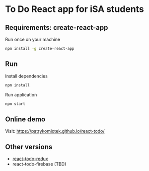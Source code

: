 # To Do React app for iSA students

## Requirements: create-react-app
Run once on your machine
```bash
npm install -g create-react-app
```


## Run
Install dependencies
```bash
npm install
```


Run application
```bash
npm start
```

## Online demo
Visit: https://patrykomiotek.github.io/react-todo/

## Other versions
* [react-todo-redux](https://github.com/patrykomiotek/react-todo-redux)
* react-todo-firebase (TBD)

